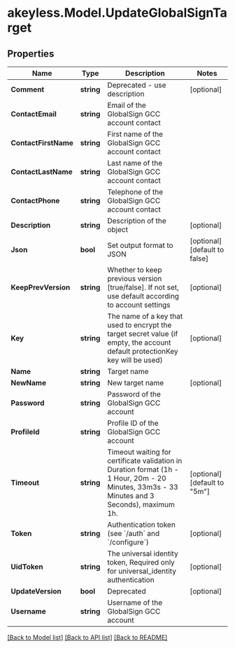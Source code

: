 # akeyless.Model.UpdateGlobalSignTarget

## Properties

Name | Type | Description | Notes
------------ | ------------- | ------------- | -------------
**Comment** | **string** | Deprecated - use description | [optional] 
**ContactEmail** | **string** | Email of the GlobalSign GCC account contact | 
**ContactFirstName** | **string** | First name of the GlobalSign GCC account contact | 
**ContactLastName** | **string** | Last name of the GlobalSign GCC account contact | 
**ContactPhone** | **string** | Telephone of the GlobalSign GCC account contact | 
**Description** | **string** | Description of the object | [optional] 
**Json** | **bool** | Set output format to JSON | [optional] [default to false]
**KeepPrevVersion** | **string** | Whether to keep previous version [true/false]. If not set, use default according to account settings | [optional] 
**Key** | **string** | The name of a key that used to encrypt the target secret value (if empty, the account default protectionKey key will be used) | [optional] 
**Name** | **string** | Target name | 
**NewName** | **string** | New target name | [optional] 
**Password** | **string** | Password of the GlobalSign GCC account | 
**ProfileId** | **string** | Profile ID of the GlobalSign GCC account | 
**Timeout** | **string** | Timeout waiting for certificate validation in Duration format (1h - 1 Hour, 20m - 20 Minutes, 33m3s - 33 Minutes and 3 Seconds), maximum 1h. | [optional] [default to "5m"]
**Token** | **string** | Authentication token (see &#x60;/auth&#x60; and &#x60;/configure&#x60;) | [optional] 
**UidToken** | **string** | The universal identity token, Required only for universal_identity authentication | [optional] 
**UpdateVersion** | **bool** | Deprecated | [optional] 
**Username** | **string** | Username of the GlobalSign GCC account | 

[[Back to Model list]](../README.md#documentation-for-models) [[Back to API list]](../README.md#documentation-for-api-endpoints) [[Back to README]](../README.md)

